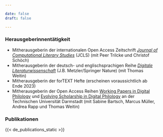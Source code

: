 ```yaml
---

date: false
draft: false

---
```


### Herausgeberinnentätigkeit
- Mitherausgeberin der internationalen Open Access Zeitschrift [*Journal of Computational Literary Studies*](https://jcls.io) (JCLS) (mit Peer Trilcke und Christof Schöch)
- Mitherausgeberin der deutsch- und englischsprachigen Reihe [*Digitale Literaturwissenschaft*](https://www.springer.com/series/16777) (J.B. Metzler/Springer Nature) (mit Thomas Weitin)
- Mitherausgeberin der forTEXT Hefte (erscheinen voraussichtlich ab Ende 2023)
- Mitherausgeberin der Open Access Reihen [Working Papers in Digital Philology](https://www.ulb.tu-darmstadt.de/tujournals/0003.en.jsp) und [Evolving Scholarship in Digital Philology](https://www.ulb.tu-darmstadt.de/tujournals/0002.en.jsp) an der Technischen Universität Darmstadt (mit Sabine Bartsch, Marcus Müller, Andrea Rapp und Thomas Weitin)

### Publikationen
{{< de_publications_static >}}
